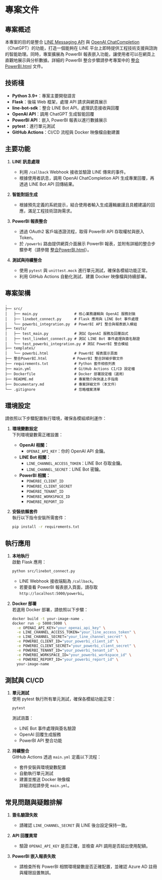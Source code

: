 # 專案文件

## 專案概述

本專案的目的是整合 [LINE Messaging API](https://developers.line.biz/zh-hant/) 與 [OpenAI ChatCompletion](https://platform.openai.com/docs/guides/chat)（ChatGPT）的功能，打造一個能夠在 LINE 平台上即時提供工程技術支援與諮詢的智能助理。同時，專案擴展為 PowerBI 報表嵌入功能，讓使用者可以在網頁上直觀地展示與分析數據。詳細的 PowerBI 整合步驟請參考專案中的 [整合PowerBI.html](整合PowerBI.html) 文件。

## 技術棧

- **Python 3.9+**：專案主要開發語言
- **Flask**：後端 Web 框架，處理 API 請求與網頁展示
- **line-bot-sdk**：整合 LINE Bot API，處理訊息接收與回覆
- **OpenAI API**：調用 ChatGPT 生成智能回覆
- **PowerBI API**：嵌入 PowerBI 報表以進行數據展示
- **pytest**：進行單元測試
- **GitHub Actions**：CI/CD 流程與 Docker 映像檔自動建置

## 主要功能

1. **LINE 訊息處理**  
   - 利用 `/callback` Webhook 接收並驗證 LINE 傳來的事件。
   - 根據使用者訊息，調用 OpenAI ChatCompletion API 生成專業回覆，再透過 LINE Bot API 回傳結果。

2. **智能對話生成**  
   - 根據預先定義的系統提示，結合使用者輸入生成邏輯嚴謹且具體建議的回應，滿足工程技術諮詢需求。

3. **PowerBI 報表整合**  
   - 透過 OAuth2 客戶端憑證流程，取得 PowerBI API 存取權杖與嵌入 Token。
   - 於 `/powerbi` 路由提供網頁介面展示 PowerBI 報表，並附有詳細的整合步驟參考（請參閱 [整合PowerBI.html](整合PowerBI.html)）。

4. **測試與持續整合**  
   - 使用 `pytest` 與 `unittest.mock` 進行單元測試，確保各模組功能正常。
   - 利用 GitHub Actions 自動化測試、建置 Docker 映像檔與持續部署。

## 專案架構

```
.
├── src/
│   ├── main.py                 # 核心業務邏輯與 OpenAI 服務封裝
│   ├── linebot_connect.py      # Flask 應用與 LINE Bot 事件處理
│   └── powerbi_integration.py  # PowerBI API 整合與報表嵌入模組
├── tests/
│   ├── test_main.py            # 測試 OpenAI 服務及回覆函式
│   ├── test_linebot_connect.py # 測試 LINE Bot 事件處理與簽名驗證
│   └── test_powerbi_integration.py # 測試 PowerBI 整合模組
├── templates/
│   └── powerbi.html            # PowerBI 報表展示頁面
├── 整合PowerBI.html            # PowerBI 整合詳細步驟文件
├── requirements.txt            # Python 套件相依列表
├── main.yml                    # GitHub Actions CI/CD 設定檔
├── Dockerfile                  # Docker 部署設定檔（選用）
├── README.md                   # 專案簡介與快速上手指南
├── Documentary.md              # 專案詳細文件（本文件）
└── .gitignore                  # 忽略檔案清單
```

## 環境設定

請依照以下步驟配置執行環境，確保各模組順利運作：

1. **環境變數設定**  
   下列環境變數需正確設置：
   - **OpenAI 相關：**
     - `OPENAI_API_KEY`：你的 OpenAI API 金鑰。
   - **LINE Bot 相關：**
     - `LINE_CHANNEL_ACCESS_TOKEN`：LINE Bot 存取金鑰。
     - `LINE_CHANNEL_SECRET`：LINE Bot 密鑰。
   - **PowerBI 相關：**
     - `POWERBI_CLIENT_ID`
     - `POWERBI_CLIENT_SECRET`
     - `POWERBI_TENANT_ID`
     - `POWERBI_WORKSPACE_ID`
     - `POWERBI_REPORT_ID`

2. **安裝依賴套件**  
   執行以下指令安裝所需套件：
   ```bash
   pip install -r requirements.txt
   ```

## 執行應用

1. **本地執行**  
   啟動 Flask 應用：
   ```bash
   python src/linebot_connect.py
   ```
   - LINE Webhook 接收端點為 `/callback`。
   - 若要查看 PowerBI 報表嵌入頁面，請存取 `http://localhost:5000/powerbi`。

2. **Docker 部署**  
   若選用 Docker 部署，請依照以下步驟：
   ```bash
   docker build -t your-image-name .
   docker run -p 5000:5000 \
     -e OPENAI_API_KEY="your_openai_api_key" \
     -e LINE_CHANNEL_ACCESS_TOKEN="your_line_access_token" \
     -e LINE_CHANNEL_SECRET="your_line_channel_secret" \
     -e POWERBI_CLIENT_ID="your_powerbi_client_id" \
     -e POWERBI_CLIENT_SECRET="your_powerbi_client_secret" \
     -e POWERBI_TENANT_ID="your_powerbi_tenant_id" \
     -e POWERBI_WORKSPACE_ID="your_powerbi_workspace_id" \
     -e POWERBI_REPORT_ID="your_powerbi_report_id" \
     your-image-name
   ```

## 測試與 CI/CD

1. **單元測試**  
   使用 pytest 執行所有單元測試，確保各模組功能正常：
   ```bash
   pytest
   ```
   測試涵蓋：
   - LINE Bot 事件處理與簽名驗證
   - OpenAI 回覆生成服務
   - PowerBI API 整合功能

2. **持續整合**  
   GitHub Actions 透過 `main.yml` 定義以下流程：
   - 套件安裝與環境變數配置
   - 自動執行單元測試
   - 建置並推送 Docker 映像檔  
   詳細流程請參見 `main.yml`。

## 常見問題與疑難排解

1. **簽名驗證失敗**  
   - 請確認 `LINE_CHANNEL_SECRET` 與 LINE 後台設定保持一致。

2. **API 回覆異常**  
   - 驗證 `OPENAI_API_KEY` 是否正確，並檢查 API 調用是否超出使用配額。

3. **PowerBI 嵌入報表失敗**  
   - 請檢查所有 PowerBI 相關環境變數是否正確配置，並確認 Azure AD 註冊與權限設置無誤。
